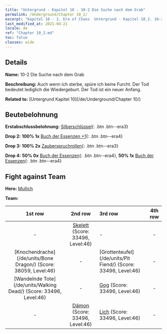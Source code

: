 ```yaml
---
title: "Untergrund - Kapitel 10 - 10-2 Die Suche nach dem Grab"
permalink: /Underground/Chapter 10_2/
excerpt: "Kapitel 10 - 2. Era of Chaos  Untergrund - Kapitel 10_2. 10-2 Die Suche nach dem Grab"
last_modified_at: 2021-04-21
locale: de
ref: "Chapter 10_2.md"
toc: false
classes: wide
---
```


## Details

 **Name:** 10-2 Die Suche nach dem Grab

 **Beschreibung:** Auch wenn ich sterbe, spüre ich keine Furcht. Der Tod bedeutet lediglich die Wiedergeburt. Der Tod ist ein neuer Anfang.

 **Related to:** [Untergrund Kapitel 10](/de/Underground/Chapter 10/)

## Beutebelohnung

 **Erstabschlussbelohnung:** [Silberschlüssel](/de/Items/con_693/){: .btn .btn--era3}

 **Drop 2:** **100% 1x** [Buch der Essenzen +1](/de/Items/mat_46/){: .btn .btn--era4}

 **Drop 3:** **100% 2x** [Zauberspruchrollen](/de/Items/con_694/){: .btn .btn--era3}

 **Drop 4:** **50% 0x** [Buch der Essenzen](/de/Items/mat_39/){: .btn .btn--era4}, **50% 1x** [Buch der Essenzen](/de/Items/mat_39/){: .btn .btn--era4}


## Fight against Team
 **Hero:** [Mullich](/de/heroes/Mullich/)

 **Team:**


  | 1st row | 2nd row | 3rd row | 4th row |
  |:----:|:----:|:----|:----:|
  | - | [Skelett](/de/units/Skeleton/) (Score: 33496, Level:46)  | - | - |
  | [Knochendrache](/de/units/Bone Dragon/) (Score: 38059, Level:46)  | - | [Grottenteufel](/de/units/Pit Fiend/) (Score: 33496, Level:46)  | - |
  | [Wandelnde Tote](/de/units/Walking Dead/) (Score: 33496, Level:46)  | - | [Gog](/de/units/Gog/) (Score: 33496, Level:46)  | - |
  | - | [Dämon](/de/units/Demon/) (Score: 33496, Level:46)  | [Lich](/de/units/Lich/) (Score: 33496, Level:46)  | - |


